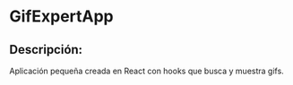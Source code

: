 # GifExpertApp

## Descripción:
Aplicación pequeña creada en React con hooks que busca y muestra gifs.